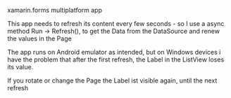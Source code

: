xamarin.forms multiplatform app

This app needs to refresh its content every few seconds - so I use a async method Run -> Refresh(), to get the Data from the DataSource and renew the values in the Page

The app runs on Android emulator as intended, but on Windows devices i have the problem that after the first refresh, the Label in the ListView loses its value.

If you rotate or change the Page the Label ist visible again, until the next refresh
